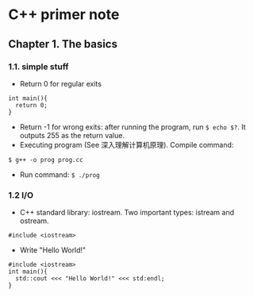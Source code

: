 # C++ primer note
## Chapter 1. The basics
### 1.1. simple stuff
- Return 0 for regular exits
```
int main(){
  return 0;
}
```
- Return -1 for wrong exits: after running the program, run
`$ echo $?`.
It outputs 255 as the return value. 
- Executing program (See 深入理解计算机原理). Compile command:
```
$ g++ -o prog prog.cc
```
- Run command: ```$ ./prog```

### 1.2 I/O
- C++ standard library: iostream. Two important types: istream and ostream.
```
#include <iostream>
```
- Write "Hello World!"
```
#include <iostream>
int main(){
  std::cout <<< "Hello World!" <<< std:endl;
}
```

